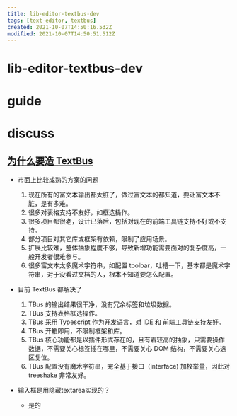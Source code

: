 ```yaml
---
title: lib-editor-textbus-dev
tags: [text-editor, textbus]
created: 2021-10-07T14:50:16.532Z
modified: 2021-10-07T14:50:51.512Z
---
```


# lib-editor-textbus-dev

# guide

# discuss

## [为什么要造 TextBus](https://www.zhihu.com/question/366666295/answer/977653172)

- 市面上比较成熟的方案的问题
  1. 现在所有的富文本输出都太脏了，做过富文本的都知道，要让富文本不脏，是有多难。
  2. 很多对表格支持不友好，如框选操作。
  3. 很多项目都很老，设计已落后，包括对现在的前端工具链支持不好或不支持。
  4. 部分项目对其它库或框架有依赖，限制了应用场景。
  5. 扩展比较难，整体抽象程度不够，导致新增功能需要面对的复杂度高，一般开发者很难参与。
  6. 很多富文本太多魔术字符串，如配置 toolbar，吐槽一下，基本都是魔术字符串，对于没看过文档的人，根本不知道要怎么配置。

- 目前 TextBus 都解决了
  1. TBus 的输出结果很干净，没有冗余标签和垃圾数据。
  2. TBus 支持表格框选操作。
  3. TBus 采用 Typescript 作为开发语言，对 IDE 和 前端工具链支持友好。
  4. TBus 开箱即用，不限制框架和库。
  5. TBus 核心功能都是以插件形式存在的，且有着较高的抽象，只需要操作数据，不需要关心标签插在哪里，不需要关心 DOM 结构，不需要关心选区复位。
  6. TBus 配置没有魔术字符串，完全基于接口（interface) 加枚举量，因此对 treeshake 非常友好。

- 输入框是用隐藏textarea实现的？
  - 是的
